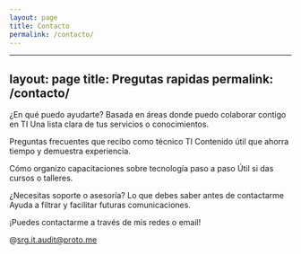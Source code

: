 ```yaml
---
layout: page
title: Contacto
permalink: /contacto/
---
```


---
layout: page
title: Pregutas rapidas
permalink: /contacto/
---

¿En qué puedo ayudarte? Basada en áreas donde puedo colaborar contigo en TI
Una lista clara de tus servicios o conocimientos.

Preguntas frecuentes que recibo como técnico TI
Contenido útil que ahorra tiempo y demuestra experiencia.

Cómo organizo capacitaciones sobre tecnología paso a paso
Útil si das cursos o talleres.

¿Necesitas soporte o asesoría? Lo que debes saber antes de contactarme
Ayuda a filtrar y facilitar futuras comunicaciones.



¡Puedes contactarme a través de mis redes o email!

@srg.it.audit@proto.me
